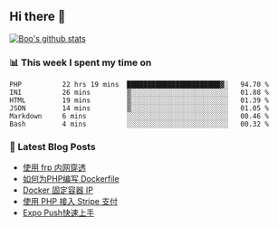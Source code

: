 ## Hi there 👋

[![Boo's github stats](https://github-readme-stats.vercel.app/api?username=0xAiKang)](https://github.com/anuraghazra/github-readme-stats)

<!-- [![Most Used Langs](https://github-readme-stats.vercel.app/api/top-langs/?username=0xAiKang)](https://github.com/anuraghazra/github-readme-stats) -->

### 📊 This week I spent my time on
<!--START_SECTION:waka-->

```text
PHP          22 hrs 19 mins  ███████████████████████▓░   94.70 %
INI          26 mins         ▒░░░░░░░░░░░░░░░░░░░░░░░░   01.88 %
HTML         19 mins         ▒░░░░░░░░░░░░░░░░░░░░░░░░   01.39 %
JSON         14 mins         ▒░░░░░░░░░░░░░░░░░░░░░░░░   01.05 %
Markdown     6 mins          ░░░░░░░░░░░░░░░░░░░░░░░░░   00.46 %
Bash         4 mins          ░░░░░░░░░░░░░░░░░░░░░░░░░   00.32 %
```

<!--END_SECTION:waka-->

### 📕 Latest Blog Posts
<!-- BLOG-POST-LIST:START -->
- [使用 frp 内网穿透](https://www.0x2beace.com/use-the-frp-intranet-to-penetrate/)
- [如何为PHP编写 Dockerfile](https://www.0x2beace.com/how-to-write-dockerfile-for-php/)
- [Docker 固定容器 IP](https://www.0x2beace.com/docker-fixed-container-ip/)
- [使用 PHP 接入 Stripe 支付](https://www.0x2beace.com/Using-PHP-to-access-Stripe-payment/)
- [Expo Push快速上手](https://www.0x2beace.com/Expo-Push-to-get-started-quickly/)
<!-- BLOG-POST-LIST:END -->


